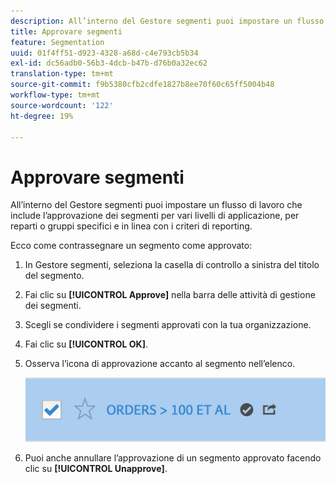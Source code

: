 ```yaml
---
description: All’interno del Gestore segmenti puoi impostare un flusso di lavoro che include l’approvazione dei segmenti per vari livelli di applicazione, per reparti o gruppi specifici e in linea con i criteri di reporting.
title: Approvare segmenti
feature: Segmentation
uuid: 01f4ff51-d923-4328-a68d-c4e793cb5b34
exl-id: dc56adb0-56b3-4dcb-b47b-d76b0a32ec62
translation-type: tm+mt
source-git-commit: f9b5380cfb2cdfe1827b8ee70f60c65ff5004b48
workflow-type: tm+mt
source-wordcount: '122'
ht-degree: 19%

---
```


# Approvare segmenti

All’interno del Gestore segmenti puoi impostare un flusso di lavoro che include l’approvazione dei segmenti per vari livelli di applicazione, per reparti o gruppi specifici e in linea con i criteri di reporting.

Ecco come contrassegnare un segmento come approvato:

1. In Gestore segmenti, seleziona la casella di controllo a sinistra del titolo del segmento.
1. Fai clic su **[!UICONTROL Approve]** nella barra delle attività di gestione dei segmenti.
1. Scegli se condividere i segmenti approvati con la tua organizzazione.
1. Fai clic su **[!UICONTROL OK]**.
1. Osserva l’icona di approvazione accanto al segmento nell’elenco.

   ![](assets/seg_approved.png)

1. Puoi anche annullare l’approvazione di un segmento approvato facendo clic su **[!UICONTROL Unapprove]**.
